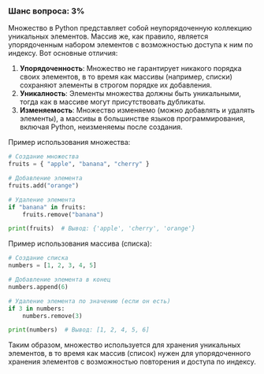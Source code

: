 ### Шанс вопроса: 3%

Множество в Python представляет собой неупорядоченную коллекцию уникальных элементов. Массив же, как правило, является упорядоченным набором элементов с возможностью доступа к ним по индексу. Вот основные отличия:

1. **Упорядоченность**: Множество не гарантирует никакого порядка своих элементов, в то время как массивы (например, списки) сохраняют элементы в строгом порядке их добавления.
2. **Уникалность**: Элементы множества должны быть уникальными, тогда как в массиве могут присутствовать дубликаты.
3. **Изменяемость**: Множество изменяемо (можно добавлять и удалять элементы), а массивы в большинстве языков программирования, включая Python, неизменяемы после создания.

Пример использования множества:
```python
# Создание множества
fruits = { "apple", "banana", "cherry" }

# Добавление элемента
fruits.add("orange")

# Удаление элемента
if "banana" in fruits:
    fruits.remove("banana")

print(fruits)  # Вывод: {'apple', 'cherry', 'orange'}
```

Пример использования массива (списка):
```python
# Создание списка
numbers = [1, 2, 3, 4, 5]

# Добавление элемента в конец
numbers.append(6)

# Удаление элемента по значению (если он есть)
if 3 in numbers:
    numbers.remove(3)

print(numbers)  # Вывод: [1, 2, 4, 5, 6]
```

Таким образом, множество используется для хранения уникальных элементов, в то время как массив (список) нужен для упорядоченного хранения элементов с возможностью повторения и доступа по индексу.